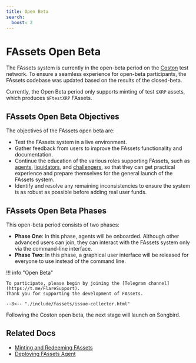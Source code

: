 ```yaml
---
title: Open Beta
search:
  boost: 2
---
```


# FAssets Open Beta

The FAssets system is currently in the open-beta period on the [Coston](../flare.md#flare-networks) test network.
To ensure a seamless experience for open-beta participants, the FAssets codebase was updated based on the results of the closed-beta.

Currently, the Open Beta period only supports minting of test `$XRP` assets, which produces `$FtestXRP` FAssets.

## FAssets Open Beta Objectives

The objectives of the FAssets open beta are:

* Test the FAssets system in a live environment.
* Gather feedback from users to improve the FAssets functionality and documentation.
* Continue the education of the various roles supporting FAssets, such as [agents](../../tech/fassets/index.md#agents), [liquidators](../../tech/fassets/index.md#liquidators), and [challengers](../../tech/fassets/index.md#challengers), so that they can get practical experience and prepare themselves for the general launch of the FAssets system.
* Identify and resolve any remaining inconsistencies to ensure the system is as robust as possible before adding real user funds.

## FAssets Open Beta Phases

This open-beta period consists of two phases:

* **Phase One**: In this phase, agents will be onboarded.
Although other advanced users can join, they can interact with the FAssets system only via the command-line interface.
* **Phase Two**: In this phase, a graphical user interface will be released for everyone to use instead of the command line.

!!! info "Open Beta"

    To participate, please begin by joining the [Telegram channel](https://t.me/FlareSupport).
    Thank you for supporting the development of FAssets.

    --8<-- "./include/fassets/issue-collector.html"

Following the Coston open beta, the next stage will launch on Songbird.

## Related Docs

* [Minting and Redeeming FAssets](../../user/fassets/minting-redeeming.md)
* [Deploying FAssets Agent](../../infra/fassets/agent.md)

